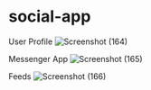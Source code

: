 # social-app

User Profile
![Screenshot (164)](https://user-images.githubusercontent.com/59224309/152727550-cbaf3be2-9048-4cf4-b541-fb2cb807c01d.png)

Messenger App
![Screenshot (165)](https://user-images.githubusercontent.com/59224309/152727552-6cb57397-66f9-42bb-befe-e961fa6d74c1.png)

Feeds
![Screenshot (166)](https://user-images.githubusercontent.com/59224309/152727554-5afea0e1-c01d-48e4-8100-820c7a5d3c55.png)

